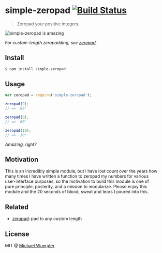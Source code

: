 # simple-zeropad [![Build Status](https://travis-ci.org/radiovisual/simple-zeropad.svg)](https://travis-ci.org/radiovisual/simple-zeropad)
> Zeropad your positive integers.

![simple-zeropad is amazing](http://i43.tinypic.com/2u9r5hu.jpg)

*For custom-length zeropadding, see [zeropad](https://github.com/radiovisual/zeropad).*

## Install

```sh
$ npm install simple-zeropad
```

## Usage
```js
var zeropad = require('simple-zeropad');

zeropad(9);
// => '09'

zeropad(0);
// => '00'

zeropad(10);
// => '10'

```
*Amazing, right?*

## Motivation

This is an incredibly simple module, but I have lost count over the years how many times I have written a function to
zeropad my numbers for various user-interface purposes, so the motivation to build this module is one of pure principle, 
posterity, and a mission to modularize. Please enjoy this module and the 20 seconds of blood, sweat and tears I poured into this. 

## Related

- [zeropad](https://github.com/radiovisual/zeropad): pad to any custom length

## License

MIT @ [Michael Wuergler](http://numetriclabs.com)
